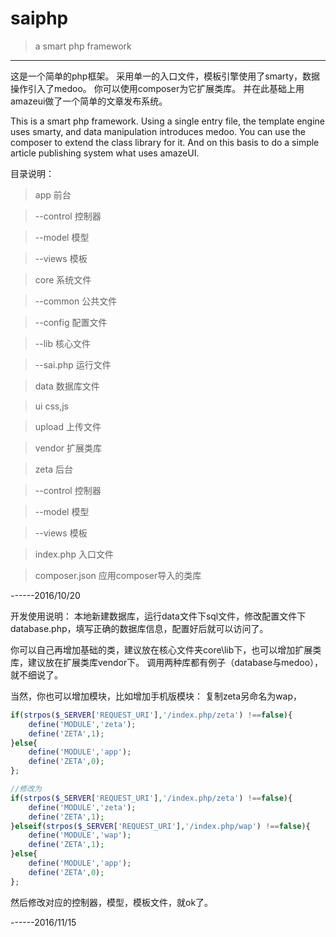 ﻿# saiphp
>a smart php framework

------

这是一个简单的php框架。
采用单一的入口文件，模板引擎使用了smarty，数据操作引入了medoo。
你可以使用composer为它扩展类库。
并在此基础上用amazeui做了一个简单的文章发布系统。


This is a smart php framework.
Using a single entry file, the template engine uses smarty, and data manipulation introduces medoo.
You can use the composer to extend the class library for it.
And on this basis to do a simple article publishing system what uses amazeUI.


目录说明：

> app        前台

> --control  控制器

> --model    模型

> --views    模板

> core       系统文件

> --common   公共文件

> --config   配置文件

> --lib      核心文件

> --sai.php  运行文件

> data       数据库文件 

> ui         css,js 

> upload     上传文件 

> vendor     扩展类库

> zeta       后台

> --control  控制器

> --model    模型

> --views    模板 

> index.php  入口文件 

> composer.json  应用composer导入的类库

------2016/10/20

开发使用说明：
本地新建数据库，运行data文件下sql文件，修改配置文件下database.php，填写正确的数据库信息，配置好后就可以访问了。

你可以自己再增加基础的类，建议放在核心文件夹core\lib下，也可以增加扩展类库，建议放在扩展类库vendor下。
调用两种库都有例子（database与medoo），就不细说了。

当然，你也可以增加模块，比如增加手机版模块：
复制zeta另命名为wap，
```php
if(strpos($_SERVER['REQUEST_URI'],'/index.php/zeta') !==false){
	define('MODULE','zeta');
	define('ZETA',1);
}else{
	define('MODULE','app');
	define('ZETA',0);
};

//修改为
if(strpos($_SERVER['REQUEST_URI'],'/index.php/zeta') !==false){
	define('MODULE','zeta');
	define('ZETA',1);
}elseif(strpos($_SERVER['REQUEST_URI'],'/index.php/wap') !==false){
	define('MODULE','wap');
	define('ZETA',1);
}else{
	define('MODULE','app');
	define('ZETA',0);
};
```

然后修改对应的控制器，模型，模板文件，就ok了。

------2016/11/15